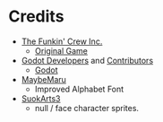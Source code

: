 # Credits

- [The Funkin' Crew Inc.](https://github.com/FunkinCrew)
	* [Original Game](https://www.newgrounds.com/portal/view/770371)
- [Godot Developers](https://github.com/godotengine) and [Contributors](https://github.com/godotengine/godot/graphs/contributors)
	* [Godot](https://godotengine.org)
- [MaybeMaru](https://github.com/MaybeMaru)
	* Improved Alphabet Font
- [SuokArts3](https://twitter.com/SuokArts3)
	* null / face character sprites.
